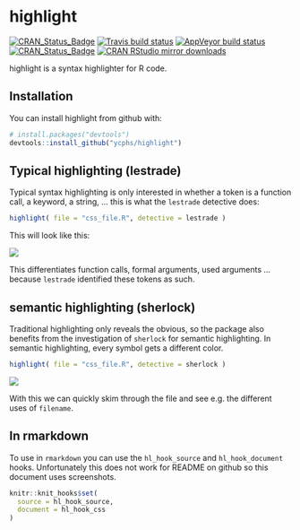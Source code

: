 
highlight
=========



[![CRAN_Status_Badge](http://www.r-pkg.org/badges/version/highlight)](https://cran.r-project.org/package=highlight)
[![Travis build status](https://travis-ci.org/ycphs/highlight.svg?branch=master)](https://travis-ci.org/ycphs/highlight)
[![AppVeyor build status](https://ci.appveyor.com/api/projects/status/github/ycphs/highlight?branch=master&svg=true)](https://ci.appveyor.com/project/ycphs/highlight)
[![CRAN_Status_Badge](https://www.r-pkg.org/badges/version/highlight)](https://cran.r-project.org/package=highlight)
[![CRAN RStudio mirror downloads](https://cranlogs.r-pkg.org/badges/highlight)](https://cran.r-project.org/package=highlight)



highlight is a syntax highlighter for R code.

Installation
------------

You can install highlight from github with:

``` r
# install.packages("devtools")
devtools::install_github("ycphs/highlight")
```

Typical highlighting (lestrade)
-------------------------------

Typical syntax highlighting is only interested in whether a token is a function call, a keyword, a string, ... this is what the `lestrade` detective does:

``` r
highlight( file = "css_file.R", detective = lestrade )
```

This will look like this:

![](img/lestrade.png)

This differentiates <span class="functioncall">function calls</span>, <span class="symbol_formalargs">formal arguments</span>, <span class="symbol_argument">used arguments</span> ... because `lestrade` identified these tokens as such.

semantic highlighting (sherlock)
--------------------------------

Traditional highlighting only reveals the obvious, so the package also benefits from the investigation of `sherlock` for semantic highlighting. In semantic highlighting, every symbol gets a different color.

``` r
highlight( file = "css_file.R", detective = sherlock )
```

![](img/sherlock.png)

With this we can quickly skim through the file and see e.g. the different uses of `filename`.

In rmarkdown
------------

To use in `rmarkdown` you can use the `hl_hook_source` and `hl_hook_document` hooks. Unfortunately this does not work for README on github so this document uses screenshots.

``` r
knitr::knit_hooks$set( 
  source = hl_hook_source, 
  document = hl_hook_css
)
```
